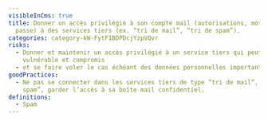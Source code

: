 ```yaml
---
visibleInCms: true
title: Donner un accès privilégié à son compte mail (autorisations, mot de
  passe) à des services tiers (ex. “tri de mail”, “tri de spam”).
categories: category-kW-FytF1BDPDcjYzpVQvr
risks:
  - Donner et maintenir un accès privilégié à un service tiers qui peut être
    vulnérable et compromis
  - et se faire voler le cas échéant des données personnelles importantes.
goodPractices:
  - Ne pas se connecter dans les services tiers de type “tri de mail”, “tri de
    spam”, garder l’accès à sa boîte mail confidentiel.
definitions:
  - Spam
---
```

